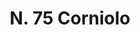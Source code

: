 ---
title: "N. 75 Corniolo"
permalink: "/edition/plant075/"
plant-name: "N. 75"
plant-number: "075"
plant-xml: "/assets/xml/plant075.xml"
plant-img1: "/assets/img/plant075_verso.jpg"
plant-img2: "/assets/img/plant075.jpg"
plant-title: "N. 75 Corniolo"
plant-wfo-link: "http://www.worldfloraonline.org/taxon/wfo-0000924760"
plant-kew-link: ""
plant-taxon-content: "Cornus mas L."
layout: single-xml
---